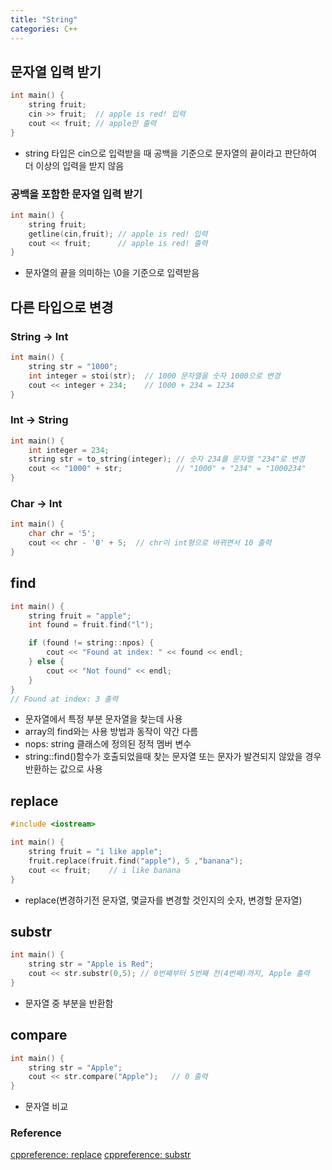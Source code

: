 ```yaml
---
title: "String"
categories: C++
---
```

## 문자열 입력 받기
```cpp
int main() {
    string fruit;
    cin >> fruit;  // apple is red! 입력
    cout << fruit; // apple만 출력
}
```
- string 타입은 cin으로 입력받을 때 공백을 기준으로 문자열의 끝이라고 판단하여 더 이상의 입력을 받지 않음

### 공백을 포함한 문자열 입력 받기
```cpp
int main() {
    string fruit;
    getline(cin,fruit); // apple is red! 입력
    cout << fruit;      // apple is red! 출력
}
```
- 문자열의 끝을 의미하는 \0을 기준으로 입력받음

## 다른 타입으로 변경

### String -> Int
```cpp
int main() {
    string str = "1000";
    int integer = stoi(str);  // 1000 문자열을 숫자 1000으로 변경
    cout << integer + 234;    // 1000 + 234 = 1234
}
```

### Int -> String
```cpp
int main() {
    int integer = 234;
    string str = to_string(integer); // 숫자 234를 문자열 "234"로 변경
    cout << "1000" + str;            // "1000" + "234" = "1000234"
}
```

### Char -> Int
```cpp
int main() {
    char chr = '5';
    cout << chr - '0' + 5;  // chr이 int형으로 바뀌면서 10 출력
}
```

## find
```cpp
int main() {
    string fruit = "apple";
    int found = fruit.find("l");

    if (found != string::npos) {
        cout << "Found at index: " << found << endl;
    } else {
        cout << "Not found" << endl;
    }
}
// Found at index: 3 출력
```
- 문자열에서 특정 부분 문자열을 찾는데 사용
- array의 find와는 사용 방법과 동작이 약간 다름
- nops: string 클래스에 정의된 정적 멤버 변수 
- string::find()함수가 호출되었을때 찾는 문자열 또는 문자가 발견되지 않았을 경우 반환하는 값으로 사용

## replace
```cpp
#include <iostream>

int main() {
    string fruit = "i like apple";
    fruit.replace(fruit.find("apple"), 5 ,"banana");
    cout << fruit;    // i like banana
}
```
- replace(변경하기전 문자열, 몇글자를 변경할 것인지의 숫자, 변경할 문자열)

## substr
```cpp
int main() {
    string str = "Apple is Red";
    cout << str.substr(0,5); // 0번째부터 5번째 전(4번째)까지, Apple 출력
}
```
- 문자열 중 부분을 반환함

## compare
```cpp
int main() {
    string str = "Apple";
    cout << str.compare("Apple");   // 0 출력
}
```

- 문자열 비교

### Reference
[cppreference: replace](https://en.cppreference.com/w/cpp/string/basic_string/replace)
[cppreference: substr](https://cplusplus.com/reference/string/string/substr/)
